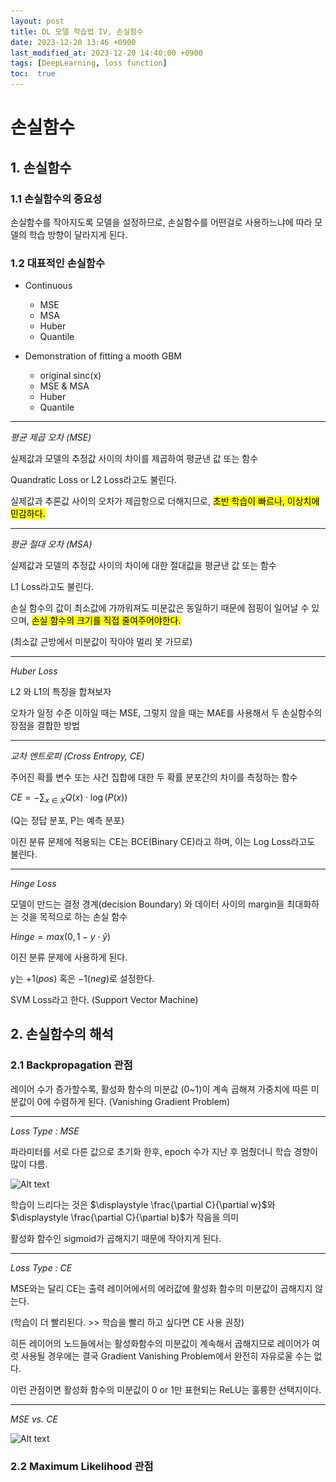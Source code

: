```yaml
---
layout: post
title: DL 모델 학습법 IV, 손실함수
date: 2023-12-20 13:46 +0900
last_modified_at: 2023-12-20 14:40:00 +0900
tags: [DeepLearning, loss function]
toc:  true
---
```


# 손실함수

## 1. 손실함수

### 1.1 손실함수의 중요성

손실함수를 작아지도록 모델을 설정하므로, 손실함수를 어떤걸로 사용하느냐에 따라 모델의 학습 방향이 달라지게 된다.

### 1.2 대표적인 손실함수

- Continuous
    - MSE
    - MSA
    - Huber
    - Quantile 

- Demonstration of fitting a mooth GBM
    - original sinc(x)
    - MSE & MSA
    - Huber
    - Quantile

---
*평균 제곱 오차 (MSE)*

실제값과 모델의 추정값 사이의 차이를 제곱하여 평균낸 값 또는 함수

Quandratic Loss or L2 Loss라고도 불린다.

실제값과 추론값 사이의 오차가 제곱항으로 더해지므로, <mark>초반 학습이 빠르나, 이상치에 민감하다.</mark>

---
*평균 절대 오차 (MSA)*

실제값과 모델의 추정값 사이의 차이에 대한 절대값을 평균낸 값 또는 함수

L1 Loss라고도 불린다.

손실 함수의 값이 최소값에 가까워져도 미분값은 동일하기 때문에 점핑이 일어날 수 있으며, <mark>손실 함수의 크기를 직접 줄여주어야한다.</mark>

(최소값 근방에서 미분값이 작아야 멀리 못 가므로)

---
*Huber Loss*

L2 와 L1의 특징을 합쳐보자

오차가 일정 수준 이하일 때는 MSE, 그렇지 않을 때는 MAE를 사용해서 두 손실함수의 장점을 결합한 방법

---
*교차 엔트로피 (Cross Entropy, CE)*

주어진 확률 변수 또는 사건 집합에 대한 두 확률 분포간의 차이를 측정하는 함수

$CE = - \displaystyle \sum_{x \in X} Q(x) \cdot \log \left( P(x) \right)$

(Q는 정답 분포, P는 예측 분포)

이진 분류 문제에 적용되는 CE는 BCE(Binary CE)라고 하며, 이는 Log Loss라고도 불린다.

---
*Hinge Loss*

모델이 만드는 결정 경계(decision Boundary) 와 데이터 사이의 margin을 최대화하는 것을 목적으로 하는 손실 함수

$Hinge = max(0, 1-y \cdot \hat y)$

이진 분류 문제에 사용하게 된다.

y는 $+1(pos)$ 혹은 $-1(neg)$로 설정한다.

SVM Loss라고 한다. (Support Vector Machine)
 
## 2. 손실함수의 해석

### 2.1 Backpropagation 관점

레이어 수가 증가할수록, 활성화 함수의 미분값 (0~1)이 계속 곱해져 가중치에 따른 미분값이 0에 수렴하게 된다. (Vanishing Gradient Problem)

---
*Loss Type : MSE*

파라미터를 서로 다른 값으로 초기화 한후, epoch 수가 지난 후 멈췄더니 학습 경향이 많이 다름.

![Alt text](\..\img\DL2-12.png)

학습이 느리다는 것은 $\displaystyle \frac{\partial C}{\partial w}$와 
$\displaystyle \frac{\partial C}{\partial b}$가 작음을 의미

활성화 함수인 sigmoid가 곱해지기 때문에 작아지게 된다.

---
*Loss Type : CE*

MSE와는 달리 CE는 출력 레이어에서의 에러값에 활성화 함수의 미분값이 곱해지지 않는다.

(학습이 더 빨리된다. >> 학습을 빨리 하고 싶다면 CE 사용 권장)

히든 레이어의 노드들에서는 활성화함수의 미분값이 계속해서 곱해지므로 레이어가 여럿 사용될 경우에는 결국 Gradient Vanishing Problem에서 완전히 자유로울 수는 없다.

이런 관점이면 활성화 함수의 미분값이 0 or 1만 표현되는 ReLU는 훌륭한 선택지이다.

---
*MSE vs. CE*

![Alt text](\..\img\DL2-13.png)



### 2.2 Maximum Likelihood 관점


